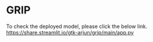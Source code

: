 # GRIP
To check the deployed model, please click the below link.
https://share.streamlit.io/gtk-arjun/grip/main/app.py
